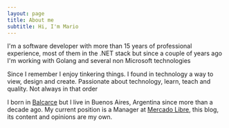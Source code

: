 ```yaml
---
layout: page
title: About me
subtitle: Hi, I'm Mario
---
```


I'm a software developer with more than 15 years of professional experience, most of them in the .NET stack but since a couple of years ago I'm working with Golang and several non Microsoft technologies 

Since I remember I enjoy tinkering things. I found in technology a way to view, design and create. Passionate about technology, learn, teach and quality. Not always in that order

I born in [Balcarce](https://en.wikipedia.org/wiki/Balcarce,_Buenos_Aires) but I live in Buenos Aires, Argentina since more than a decade ago. My current position is a Manager at [Mercado Libre](https://mercadolibre.com/), this blog, its content and opinions are my own.
